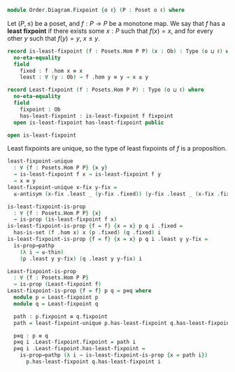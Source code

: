 <!--
```agda
open import Cat.Displayed.Total
open import Cat.Prelude

open import Order.Base
import Order.Reasoning as Poset
```
-->

```agda
module Order.Diagram.Fixpoint {o ℓ} (P : Poset o ℓ) where
```

<!--
```agda
open Total-hom
open Poset P
```
-->

Let $(P, \le)$ be a poset, and $f : P \to P$ be a monotone map. We say
that $f$ has a **least fixpoint** if there exists some $x : P$ such that
$f(x) = x$, and for every other $y$ such that $f(y) = y$, $x \le y$.

```agda
record is-least-fixpoint (f : Posets.Hom P P) (x : Ob) : Type (o ⊔ ℓ) where
  no-eta-equality
  field
    fixed : f .hom x ≡ x
    least : ∀ (y : Ob) → f .hom y ≡ y → x ≤ y

record Least-fixpoint (f : Posets.Hom P P) : Type (o ⊔ ℓ) where
  no-eta-equality
  field
    fixpoint : Ob
    has-least-fixpoint : is-least-fixpoint f fixpoint
  open is-least-fixpoint has-least-fixpoint public

open is-least-fixpoint
```

Least fixpoints are unique, so the type of least fixpoints of $f$ is a
proposition.

```agda
least-fixpoint-unique
  : ∀ {f : Posets.Hom P P} {x y}
  → is-least-fixpoint f x → is-least-fixpoint f y
  → x ≡ y
least-fixpoint-unique x-fix y-fix =
  ≤-antisym (x-fix .least _ (y-fix .fixed)) (y-fix .least _ (x-fix .fixed))

is-least-fixpoint-is-prop
  : ∀ {f : Posets.Hom P P} {x}
  → is-prop (is-least-fixpoint f x)
is-least-fixpoint-is-prop {f = f} {x = x} p q i .fixed =
  has-is-set (f .hom x) x (p .fixed) (q .fixed) i
is-least-fixpoint-is-prop {f = f} {x = x} p q i .least y y-fix =
  is-prop→pathp
    (λ i → ≤-thin)
    (p .least y y-fix) (q .least y y-fix) i

Least-fixpoint-is-prop
  : ∀ {f : Posets.Hom P P}
  → is-prop (Least-fixpoint f)
Least-fixpoint-is-prop {f = f} p q = p≡q where
  module p = Least-fixpoint p
  module q = Least-fixpoint q

  path : p.fixpoint ≡ q.fixpoint
  path = least-fixpoint-unique p.has-least-fixpoint q.has-least-fixpoint

  p≡q : p ≡ q
  p≡q i .Least-fixpoint.fixpoint = path i
  p≡q i .Least-fixpoint.has-least-fixpoint =
    is-prop→pathp (λ i → is-least-fixpoint-is-prop {x = path i})
      p.has-least-fixpoint q.has-least-fixpoint i
```
